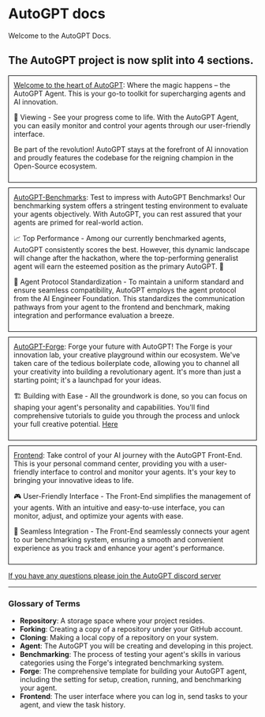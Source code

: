 # AutoGPT docs

Welcome to the AutoGPT Docs.

The AutoGPT project is now split into 4 sections.
---
<div style="border: 1px solid black; padding: 10px; margin-bottom: 10px;">
<a href="AutoGPT/setup.md">Welcome to the heart of AutoGPT</a>: Where the magic happens – the AutoGPT Agent. This is your go-to toolkit for supercharging agents and AI innovation.

👀 Viewing - See your progress come to life. With the AutoGPT Agent, you can easily monitor and control your agents through our user-friendly interface.

Be part of the revolution! AutoGPT stays at the forefront of AI innovation and proudly features the codebase for the reigning champion in the Open-Source ecosystem.
</div>

<div style="border: 1px solid black; padding: 10px; margin-bottom: 10px;">
<a href="benchmarks/benchmark.md">AutoGPT-Benchmarks</a>: Test to impress with AutoGPT Benchmarks! Our benchmarking system offers a stringent testing environment to evaluate your agents objectively. With AutoGPT, you can rest assured that your agents are primed for real-world action.

📈 Top Performance - Among our currently benchmarked agents, AutoGPT consistently scores the best. However, this dynamic landscape will change after the hackathon, where the top-performing generalist agent will earn the esteemed position as the primary AutoGPT. 🎊

🔌 Agent Protocol Standardization - To maintain a uniform standard and ensure seamless compatibility, AutoGPT employs the agent protocol from the AI Engineer Foundation. This standardizes the communication pathways from your agent to the frontend and benchmark, making integration and performance evaluation a breeze.
</div>

<div style="border: 1px solid black; padding: 10px; margin-bottom: 10px;">
<a href="forge/get-started.md">AutoGPT-Forge</a>: Forge your future with AutoGPT! The Forge is your innovation lab, your creative playground within our ecosystem. We've taken care of the tedious boilerplate code, allowing you to channel all your creativity into building a revolutionary agent. It's more than just a starting point; it's a launchpad for your ideas.

🏗️ Building with Ease - All the groundwork is done, so you can focus on shaping your agent's personality and capabilities. You'll find comprehensive tutorials to guide you through the process and unlock your full creative potential.
<a href="(https://aiedge.medium.com/autogpt-forge-e3de53cc58ec">Here</a>
</div>

<div style="border: 1px solid black; padding: 10px; margin-bottom: 10px;">
<a href="front-end/the-ui.md">Frontend</a>: Take control of your AI journey with the AutoGPT Front-End. This is your personal command center, providing you with a user-friendly interface to control and monitor your agents. It's your key to bringing your innovative ideas to life.

🎮 User-Friendly Interface - The Front-End simplifies the management of your agents. With an intuitive and easy-to-use interface, you can monitor, adjust, and optimize your agents with ease.

🔄 Seamless Integration - The Front-End seamlessly connects your agent to our benchmarking system, ensuring a smooth and convenient experience as you track and enhance your agent's performance.
</div>

[If you have any questions please join the AutoGPT discord server](discord.gg/autogpt)

---
### Glossary of Terms
- **Repository**: A storage space where your project resides.
- **Forking**: Creating a copy of a repository under your GitHub account.
- **Cloning**: Making a local copy of a repository on your system.
- **Agent**: The AutoGPT you will be creating and developing in this project.
- **Benchmarking**: The process of testing your agent's skills in various categories using the Forge's integrated benchmarking system.
- **Forge**: The comprehensive template for building your AutoGPT agent, including the setting for setup, creation, running, and benchmarking your agent.
- **Frontend**: The user interface where you can log in, send tasks to your agent, and view the task history.